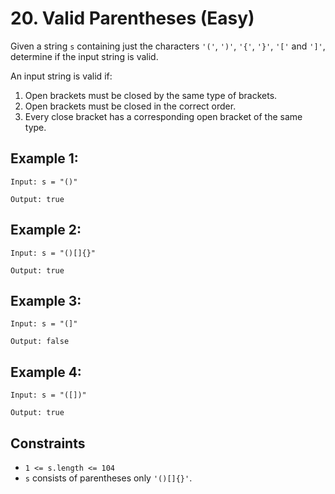 # 20. Valid Parentheses (Easy)

Given a string `s` containing just the characters `'('`, `')'`, `'{'`, `'}'`,
`'['` and `']'`, determine if the input string is valid.

An input string is valid if:

  1. Open brackets must be closed by the same type of brackets.
  2. Open brackets must be closed in the correct order.
  3. Every close bracket has a corresponding open bracket of the same type.

## Example 1:

    Input: s = "()"

    Output: true

## Example 2:

    Input: s = "()[]{}"

    Output: true

## Example 3:

    Input: s = "(]"

    Output: false

## Example 4:

    Input: s = "([])"

    Output: true

## Constraints

  * `1 <= s.length <= 104`
  * `s` consists of parentheses only `'()[]{}'`.
